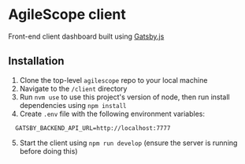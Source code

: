 # AgileScope client

Front-end client dashboard built using [Gatsby.js](https://www.gatsbyjs.com/)

## Installation

1. Clone the top-level `agilescope` repo to your local machine
2. Navigate to the `/client` directory
3. Run `nvm use` to use this project's version of node, then run install dependencies using `npm install`
4. Create `.env` file with the following environment variables:

```
  GATSBY_BACKEND_API_URL=http://localhost:7777
```

5. Start the client using `npm run develop` (ensure the server is running before doing this)
